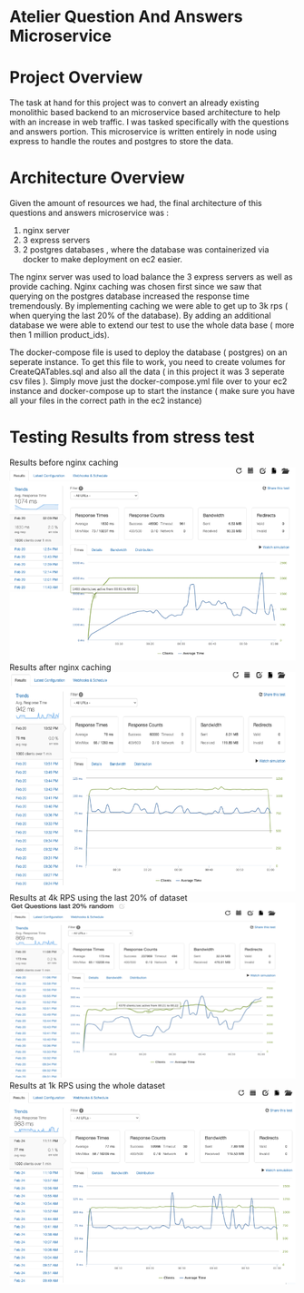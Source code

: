 # Atelier Question And Answers Microservice

# Project Overview
The task at hand for this project was to convert an already existing monolithic based backend to an microservice based architecture to help with an increase in web traffic.
I was tasked specifically with the questions and answers portion.
This microservice is written entirely in node using express to handle the routes and postgres to store the data.


# Architecture Overview
Given the amount of resources we had, the final architecture of this questions and answers microservice was :

1. nginx server
2. 3 express servers
3. 2 postgres databases , where the database was containerized via docker to make deployment on ec2 easier.

The nginx server was used to load balance the 3 express servers as well as provide caching. Nginx caching was chosen first since we saw that querying on the postgres database increased the response time tremendously. By implementing caching we were able to get up to 3k rps ( when querying the last 20% of the database). By adding an additional database we were able to extend our test to use the whole data base ( more then 1 million product_ids).

The docker-compose file is used to deploy the database ( postgres) on an seperate instance. To get this file to work, you need to create volumes for CreateQATables.sql and also all the data ( in this project it was 3 seperate csv files ). Simply move just the docker-compose.yml file over to your ec2 instance and docker-compose up to start the instance ( make sure you have all your files in the correct path in the ec2 instance)

# Testing Results from stress test

Results before nginx caching
![Alt text](/Test%20Results/Before_Caching.png)
Results after nginx caching
![Alt text](/Test%20Results/After_Caching.png)
Results at 4k RPS using the last 20% of dataset
![Alt text](/Test%20Results/4k_RPS_LAST_20%25.png)
Results at 1k RPS using the whole dataset
![Alt text](/Test%20Results/2_DB_1K_RPS_Whole_dataset.png)